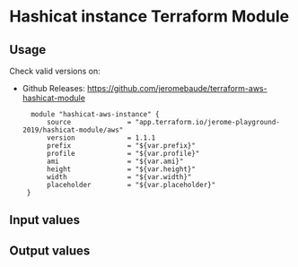 # Hashicat instance Terraform Module #

## Usage

Check valid versions on:
* Github Releases: <https://github.com/jeromebaude/terraform-aws-hashicat-module>

        module "hashicat-aws-instance" {  
            source              = "app.terraform.io/jerome-playground-2019/hashicat-module/aws"
            version             = 1.1.1
            prefix              = "${var.prefix}"
            profile             = "${var.profile}"
            ami                 = "${var.ami}"
            height              = "${var.height}"
            width               = "${var.width}"
            placeholder         = "${var.placeholder}"
       }


## Input values

## Output values

